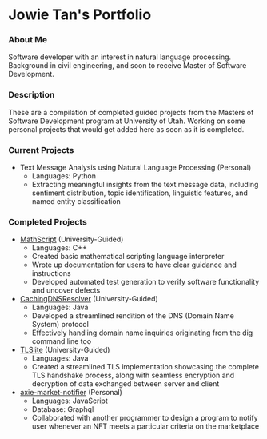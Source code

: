 # Jowie Tan's Portfolio #
### About Me ###
<p>
Software developer with an interest in natural language processing. Background in civil engineering, and soon to receive Master of Software Development.
</p>

### Description ### 
<p>
These are a compilation of completed guided projects from the Masters of Software Development program at University of Utah.
Working on some personal projects that would get added here as soon as it is completed.
</p>


### Current Projects ###
* Text Message Analysis using Natural Language Processing (Personal)
    - Languages: Python
    - Extracting meaningful insights from the text message data, including sentiment distribution, topic identification, linguistic features, and named entity classification

### Completed Projects ###
* [MathScript](Mathscript) (University-Guided)
    - Languages: C++
    - Created basic mathematical scripting language interpreter
    - Wrote up documentation for users to have clear guidance and instructions
    - Developed automated test generation to verify software functionality and uncover defects
* [CachingDNSResolver](CachingDNSResolver) (University-Guided)
    - Languages: Java
    - Developed a streamlined rendition of the DNS (Domain Name System) protocol
    - Effectively handling domain name inquiries originating from the dig command line too
* [TLSlite](TLSlite) (University-Guided)
    - Languages: Java
    - Created a streamlined TLS implementation showcasing the complete TLS handshake process, along with seamless encryption and decryption of data exchanged between server and client
* [axie-market-notifier](axie-market-notifier) (Personal)
    - Languages: JavaScript
    - Database: Graphql
    - Collaborated with another programmer to design a program to notify user whenever an NFT meets a particular criteria on the marketplace
